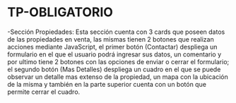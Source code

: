 # TP-OBLIGATORIO

-Sección Propiedades:
Esta sección cuenta con 3 cards que poseen datos de las propiedades en venta, las mismas tienen 2 botones que realizan acciones mediante JavaScript, el primer botón (Contactar) despliega un formulario en el que el usuario podrá ingresar sus datos, un comentario y por ultimo tiene 2 botones con las opciones de enviar o cerrar el formulario; el segundo botón (Mas Detalles) despliega un cuadro en el que se puede observar un detalle mas extenso de la propiedad, un mapa con la ubicación de la misma y también en la parte superior cuenta con un botón que permite cerrar el cuadro.
